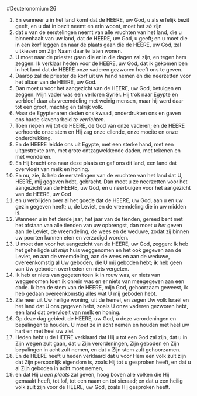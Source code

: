 #Deuteronomium 26
1. En wanneer u in het land komt dat de HEERE, uw God, u als erfelijk bezit geeft, en u dat in bezit neemt en erin woont, moet het *zó* zijn
2. dat u van de eerstelingen neemt van alle vruchten van het land, die u binnenhaalt van uw land, dat de HEERE, uw God, u geeft; en u moet die in een korf leggen en naar de plaats gaan die de HEERE, uw God, zal uitkiezen om Zijn Naam daar te laten wonen.
3. U moet naar de priester gaan die er in die dagen zal zijn, en tegen hem zeggen: Ik verklaar heden voor de HEERE, uw God, dat ik gekomen ben in het land dat de HEERE onze vaderen gezworen heeft ons te geven.
4. Daarop zal de priester de korf uit uw hand nemen en die neerzetten voor het altaar van de HEERE, uw God.
5. Dan moet u voor het aangezicht van de HEERE, uw God, betuigen en zeggen: Mijn vader was een verloren Syriër. Hij trok naar Egypte en verbleef daar als vreemdeling met weinig mensen, maar hij werd daar tot een groot, machtig en talrijk volk.
6. Maar de Egyptenaren deden ons kwaad, onderdrukten ons en gaven ons harde slavenarbeid *te verrichten*.
7. Toen riepen wij tot de HEERE, de God van onze vaderen; en de HEERE verhoorde onze stem en Hij zag onze ellende, onze moeite en onze onderdrukking.
8. En de HEERE leidde ons uit Egypte, met een sterke hand, met een uitgestrekte arm, met grote ontzagwekkende daden, met tekenen en met wonderen.
9. En Hij bracht ons naar deze plaats en gaf ons dit land, een land dat overvloeit van melk en honing.
10. En nu, zie, ik heb de eerstelingen van de vruchten van het land dat U, HEERE, mij gegeven hebt, gebracht. Dan moet u ze neerzetten voor het aangezicht van de HEERE, uw God, en u neerbuigen voor het aangezicht van de HEERE, uw God
11. en u verblijden over al het goede dat de HEERE, uw God, aan u en uw gezin gegeven heeft; u, de Leviet, en de vreemdeling die in uw midden is.
12. Wanneer u in het derde jaar, het jaar van de tienden, gereed bent met het afstaan van alle tienden van uw opbrengst, dan moet u *het* geven aan de Leviet, de vreemdeling, de wees en de weduwe, zodat zij binnen uw poorten kunnen eten en verzadigd worden.
13. U moet dan voor het aangezicht van de HEERE, uw God, zeggen: Ik heb het geheiligde uit *mijn* huis weggenomen en het ook gegeven aan de Leviet, en aan de vreemdeling, aan de wees en aan de weduwe, overeenkomstig al Uw geboden, die U mij geboden hebt; ik heb geen van Uw geboden overtreden en niets vergeten.
14. Ik heb er niets van gegeten toen ik in rouw was, er niets van weggenomen toen ik onrein was en er niets van meegegeven aan een dode. Ik ben de stem van de HEERE, mijn God, gehoorzaam geweest, ik heb gedaan overeenkomstig alles wat U mij geboden hebt.
15. Zie neer uit Uw heilige woning, uit de hemel, en zegen Uw volk Israël en het land dat U ons gegeven hebt, zoals U onze vaderen gezworen hebt, een land dat overvloeit van melk en honing.
16. Op deze dag gebiedt de HEERE, uw God, u deze verordeningen en bepalingen te houden. U moet ze in acht nemen en houden met heel uw hart en met heel uw ziel.
17. Heden hebt u de HEERE verklaard dat Hij u tot een God zal zijn, dat u in Zijn wegen zult gaan, dat u Zijn verordeningen, Zijn geboden en Zijn bepalingen in acht zult nemen, en dat u Zijn stem zult gehoorzamen.
18. En de HEERE heeft u heden verklaard dat u voor Hem een volk zult zijn dat Zijn persoonlijk eigendom is, zoals Hij tot u gesproken heeft, en dat u al Zijn geboden in acht moet nemen,
19. en dat Hij u *een plaats* zal geven, hoog boven alle volken die Hij gemaakt heeft, tot lof, tot een naam en tot sieraad; en dat u een heilig volk zult zijn voor de HEERE, uw God, zoals Hij gesproken heeft.

